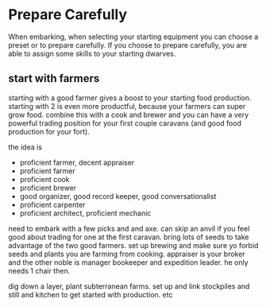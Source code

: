 # Prepare Carefully

When embarking, when selecting your starting equipment you can choose a preset or to prepare carefully. If you choose to prepare carefully, you are able to assign some skills to your starting dwarves.

## start with farmers

starting with a good farmer gives a boost to your starting food production. starting with 2 is even more productful, because your farmers can super grow food. combine this with a cook and brewer and you can have a very powerful trading position for your first couple caravans (and good food production for your fort). 

the idea is

- proficient farmer, decent appraiser
- proficient farmer
- proficient cook
- proficient brewer
- good organizer, good record keeper, good conversationalist
- proficient carpenter
- proficient architect, proficient mechanic

need to embark with a few picks and and axe. can skip an anvil if you feel good about trading for one at the first caravan. bring lots of seeds to take advantage of the two good farmers. set up brewing and make sure yo forbid seeds and plants you are farming from cooking. appraiser is your broker and the other noble is manager bookeeper and expedition leader. he only needs 1 chair then. 

dig down a layer, plant subterranean farms. set up and link stockpiles and still and kitchen to get started with production. etc

